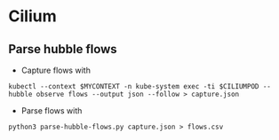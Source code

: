 # Cilium

## Parse hubble flows

- Capture flows with
```
kubectl --context $MYCONTEXT -n kube-system exec -ti $CILIUMPOD -- hubble observe flows --output json --follow > capture.json
```

- Parse flows with
```
python3 parse-hubble-flows.py capture.json > flows.csv
```

